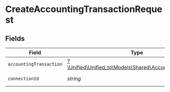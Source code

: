 # CreateAccountingTransactionRequest


## Fields

| Field                                                                                                    | Type                                                                                                     | Required                                                                                                 | Description                                                                                              |
| -------------------------------------------------------------------------------------------------------- | -------------------------------------------------------------------------------------------------------- | -------------------------------------------------------------------------------------------------------- | -------------------------------------------------------------------------------------------------------- |
| `accountingTransaction`                                                                                  | [?\Unified\Unified_to\Models\Shared\AccountingTransaction](../../Models/Shared/AccountingTransaction.md) | :heavy_minus_sign:                                                                                       | N/A                                                                                                      |
| `connectionId`                                                                                           | *string*                                                                                                 | :heavy_check_mark:                                                                                       | ID of the connection                                                                                     |